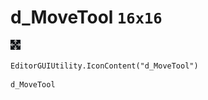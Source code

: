 # d_MoveTool `16x16`
<img src="/img/d_MoveTool.png" width=16 height=16>

``` CSharp
EditorGUIUtility.IconContent("d_MoveTool")
```
```
d_MoveTool
```
